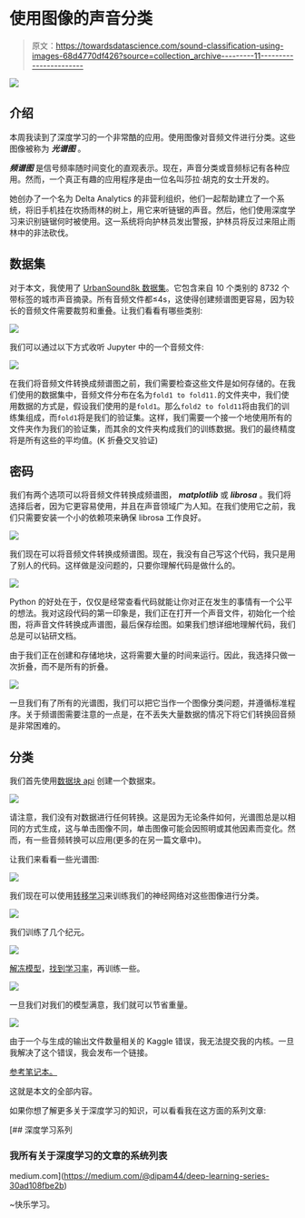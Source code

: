 # 使用图像的声音分类

> 原文：<https://towardsdatascience.com/sound-classification-using-images-68d4770df426?source=collection_archive---------11----------------------->

![](img/7bd94b62177bff08cddca0b32b597556.png)

## 介绍

本周我读到了深度学习的一个非常酷的应用。使用图像对音频文件进行分类。这些图像被称为 ***光谱图*** 。

***频谱图*** 是信号频率随时间变化的直观表示。现在，声音分类或音频标记有各种应用。然而，一个真正有趣的应用程序是由一位名叫莎拉·胡克的女士开发的。

她创办了一个名为 Delta Analytics 的非营利组织，他们一起帮助建立了一个系统，将旧手机挂在坎扬雨林的树上，用它来听链锯的声音。然后，他们使用深度学习来识别链锯何时被使用。这一系统将向护林员发出警报，护林员将反过来阻止雨林中的非法砍伐。

## 数据集

对于本文，我使用了 [UrbanSound8k 数据集](https://www.kaggle.com/impradhumn/urbansound8k)。它包含来自 10 个类别的 8732 个带标签的城市声音摘录。所有音频文件都≤4s，这使得创建频谱图更容易，因为较长的音频文件需要裁剪和重叠。让我们看看有哪些类别:

![](img/4d8779330edf306b90a4071d1f6a1ce7.png)

我们可以通过以下方式收听 Jupyter 中的一个音频文件:

![](img/cb6b6b5214810263a73e3166f38da10a.png)

在我们将音频文件转换成频谱图之前，我们需要检查这些文件是如何存储的。在我们使用的数据集中，音频文件分布在名为`fold1 to fold11.`的文件夹中，我们使用数据的方式是，假设我们使用的是`fold1`。那么`fold2 to fold11`将由我们的训练集组成，而`fold1`将是我们的验证集。这样，我们需要一个接一个地使用所有的文件夹作为我们的验证集，而其余的文件夹构成我们的训练数据。我们的最终精度将是所有这些的平均值。(K 折叠交叉验证)

## 密码

我们有两个选项可以将音频文件转换成频谱图， ***matplotlib*** 或 ***librosa*** 。我们将选择后者，因为它更容易使用，并且在声音领域广为人知。在我们使用它之前，我们只需要安装一个小的依赖项来确保 librosa 工作良好。

![](img/2de56269082ea33a15e3b728dd36ab0b.png)

我们现在可以将音频文件转换成频谱图。现在，我没有自己写这个代码，我只是用了别人的代码。这样做是没问题的，只要你理解代码是做什么的。

![](img/fcc8b00f4927fe1b78d8e695da2e94d4.png)

Python 的好处在于，仅仅是经常查看代码就能让你对正在发生的事情有一个公平的想法。我对这段代码的第一印象是，我们正在打开一个声音文件，初始化一个绘图，将声音文件转换成声谱图，最后保存绘图。如果我们想详细地理解代码，我们总是可以钻研文档。

由于我们正在创建和存储地块，这将需要大量的时间来运行。因此，我选择只做一次折叠，而不是所有的折叠。

![](img/b4a13c494c53ebff410dd6f258746750.png)

一旦我们有了所有的光谱图，我们可以把它当作一个图像分类问题，并遵循标准程序。关于频谱图需要注意的一点是，在不丢失大量数据的情况下将它们转换回音频是非常困难的。

## 分类

我们首先使用[数据块 api](https://docs.fast.ai/data_block.html) 创建一个数据束。

![](img/26e1e9ce8f2d526b8cd321f241565dc2.png)

请注意，我们没有对数据进行任何转换。这是因为无论条件如何，光谱图总是以相同的方式生成，这与单击图像不同，单击图像可能会因照明或其他因素而变化。然而，有一些音频转换可以应用(更多的在另一篇文章中)。

让我们来看看一些光谱图:

![](img/4463dd9d42a85dd2c7353a62da82c06e.png)

我们现在可以使用[转移学习](https://becominghuman.ai/how-do-pretrained-models-work-11fe2f64eaa2)来训练我们的神经网络对这些图像进行分类。

![](img/ec8fea4921c8d7c5d4028caa52ad21b8.png)

我们训练了几个纪元。

![](img/a9e095e665af491e37cd02d35a200184.png)

[解冻模型](https://becominghuman.ai/how-do-pretrained-models-work-11fe2f64eaa2)，[找到学习率](https://becominghuman.ai/learning-rate-and-golf-87c8d4697e31)，再训练一些。

![](img/0d52045d0761f295a0580cf77f3fc635.png)

一旦我们对我们的模型满意，我们就可以节省重量。

![](img/93d5b74e8a56b07290c90d9400a65f6a.png)

由于一个与生成的输出文件数量相关的 Kaggle 错误，我无法提交我的内核。一旦我解决了这个错误，我会发布一个链接。

[参考笔记本。](https://github.com/etown/dl1/blob/master/UrbanSoundClassification.ipynb)

这就是本文的全部内容。

如果你想了解更多关于深度学习的知识，可以看看我在这方面的系列文章:

[](https://medium.com/@dipam44/deep-learning-series-30ad108fbe2b) [## 深度学习系列

### 我所有关于深度学习的文章的系统列表

medium.com](https://medium.com/@dipam44/deep-learning-series-30ad108fbe2b) 

~快乐学习。